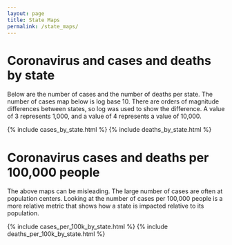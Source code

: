 ```yaml
---
layout: page
title: State Maps
permalink: /state_maps/
---
```


# Coronavirus and cases and deaths by state

Below are the number of cases and the number of deaths per state. The number of cases map below is log base 10. There are orders of magnitude differences between states, so log was used to show the difference. A value of 3 represents 1,000, and a value of 4 represents a value of 10,000.

{% include cases_by_state.html %}
{% include deaths_by_state.html %}

# Coronavirus cases and deaths per 100,000 people

The above maps can be misleading. The large number of cases are often at population centers. Looking at the number of cases per 100,000 people is a more relative metric that shows how a state is impacted relative to its population.

{% include cases_per_100k_by_state.html %}
{% include deaths_per_100k_by_state.html %}